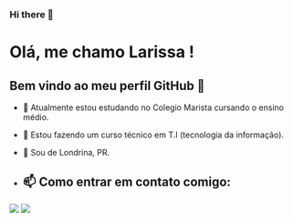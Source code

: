 ### Hi there 👋

# Olá, me chamo Larissa ! 
## Bem vindo ao meu perfil GitHub 👋  

- 🔭 Atualmente estou estudando no Colegio Marista cursando o ensino médio.
- 🌱 Estou  fazendo um curso técnico em T.I (tecnologia da informação).
- 💬 Sou de Londrina, PR.
  
- ##  📫 Como entrar em contato comigo:
<div>
  <a href="https://instagram.com/llari_manrique" target="_blank"><img loading="lazy" src="https://img.shields.io/badge/-Instagram-%23E4405F?style=for-the-badge&logo=instagram&logoColor=white" target="_blank"></a>
<a href="https://www.linkedin.com/in/Larissa Manrique" target="_blank"><img loading="lazy" src="https://img.shields.io/badge/-LinkedIn-%230077B5?style=for-the-badge&logo=linkedin&logoColor=white" target="_blank"></a> 
</div>





















<!--
**larissassk/larissassk** is a ✨ _special_ ✨ repository because its `README.md` (this file) appears on your GitHub profile.

Here are some ideas to get you started:

- 🔭 I’m currently working on ...
- 🌱 I’m currently learning ...
- 👯 I’m looking to collaborate on ...
- 🤔 I’m looking for help with ...
- 💬 Ask me about ...
- 📫 How to reach me: ...
- 😄 Pronouns: ...
- ⚡ Fun fact: ...
-->
